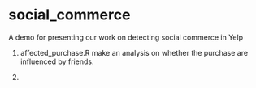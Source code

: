 # social_commerce
A demo for presenting our work on detecting social commerce in Yelp

1. affected_purchase.R make an analysis on whether the purchase are influenced by friends.

2. 
